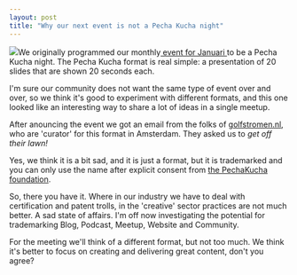 ```yaml
---
layout: post
title: "Why our next event is not a Pecha Kucha night"
---
```


![](/images/stories/brand.jpg)We originally programmed our monthly[ event for Januari ](en/meetings/details/42-een-avond-met-inhoud)to be a Pecha Kucha night.&nbsp;The Pecha Kucha format is real simple: a presentation of 20 slides that are shown 20 seconds each.

I'm sure our community does not want the same type of event over and over, so we think it's good to experiment with different formats, and this one looked like an interesting way to share a lot of ideas in a single meetup.&nbsp;

After anouncing the event we got an email from the folks of [golfstromen.nl](http://golfstromen.nl), who are 'curator' for this format in Amsterdam. They asked us to _get off their lawn!_

Yes, we think it is a bit sad, and it is just a format, but it is trademarked and you can only use the name after explicit consent from [the PechaKucha foundation](http://pecha-kucha.org).

So, there you have it. Where in our industry we have to deal with certification and patent trolls, in the 'creative' sector practices are not much better. A sad state of affairs. I'm off now investigating the potential for trademarking Blog, Podcast, Meetup, Website and Community.

For the meeting we'll think of a different format, but not too much. We think it's better to focus on creating and delivering great content, don't you agree?
